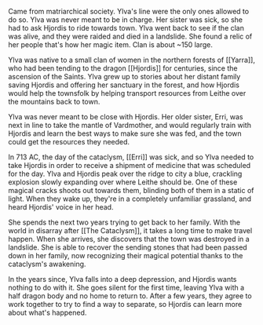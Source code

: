 Came from matriarchical society.
Ylva's line were the only ones allowed to do so. Ylva was never meant to be in charge. Her sister was sick, so she had to ask Hjordis to ride towards town.
Ylva went back to see if the clan was alive, and they were raided and died in a landslide. She found a relic of her people that's how her magic item.
Clan is about ~150 large.

Ylva was native to a small clan of women in the northern forests of [[Yarra]], who had been tending to the dragon [[Hjordis]] for centuries, since the ascension of the Saints. Ylva grew up to stories about her distant family saving Hjordis and offering her sanctuary in the forest, and how Hjordis would help the townsfolk by helping transport resources from Leithe over the mountains back to town.

Ylva was never meant to be close with Hjordis. Her older sister, Erri, was next in line to take the mantle of Vardmother, and would regularly train with Hjordis and learn the best ways to make sure she was fed, and the town could get the resources they needed. 

In 713 AC, the day of the cataclysm, [[Erri]] was sick, and so Ylva needed to take Hjordis in order to receive a shipment of medicine that was scheduled for the day. Ylva and Hjordis peak over the ridge to city a blue, crackling explosion slowly expanding over where Leithe should be. One of these magical cracks shoots out towards them, blinding both of them in a static of light. When they wake up, they're in a completely unfamiliar grassland, and heard Hjordis' voice in her head.

She spends the next two years trying to get back to her family. With the world in disarray after [[The Cataclysm]], it takes a long time to make travel happen. When she arrives, she discovers that the town was destroyed in a landslide. She is able to recover the sending stones that had been passed down in her family, now recognizing their magical potential thanks to the cataclysm's awakening.

In the years since, Ylva falls into a deep depression, and Hjordis wants nothing to do with it. She goes silent for the first time, leaving Ylva with a half dragon body and no home to return to. After a few years, they agree to work together to try to find a way to separate, so Hjordis can learn more about what's happened.
